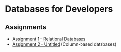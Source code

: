 # Databases for Developers

## Assignments
- [Assignment 1 - Relational Databases](/Assignment1)
- [Assignment 2 - Untitled](/Assignment2) (Column-based databases)